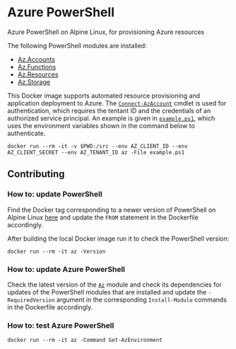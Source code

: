 # Azure PowerShell

Azure PowerShell on Alpine Linux, for provisioning Azure resources

The following PowerShell modules are installed:

- [Az.Accounts](https://www.powershellgallery.com/packages/Az.Accounts)
- [Az.Functions](https://www.powershellgallery.com/packages/Az.Functions)
- [Az.Resources](https://www.powershellgallery.com/packages/Az.Resources)
- [Az.Storage](https://www.powershellgallery.com/packages/Az.Storage)

This Docker image supports automated resource provisioning and application 
deployment to Azure. The [`Connect-AzAccount`][credentials] cmdlet is 
used for authentication, which requires the tentant ID and the credentials of 
an authorized service principal. An example is given in [`example.ps1`](example.ps1), 
which uses the environment variables shown in the command below to authenticate.

```
docker run --rm -it -v $PWD:/src --env AZ_CLIENT_ID --env AZ_CLIENT_SECRET --env AZ_TENANT_ID az -File example.ps1
```

[credentials]: https://docs.microsoft.com/en-us/powershell/module/az.accounts/Connect-AzAccount

## Contributing

### How to: update PowerShell

Find the Docker tag corresponding to a newer version of PowerShell on Alpine 
Linux [here](https://hub.docker.com/_/microsoft-powershell) and update the 
`FROM` statement in the Dockerfile accordingly.

After building the local Docker image run it to check the PowerShell version:

```
docker run --rm -it az -Version
```

### How to: update Azure PowerShell

Check the latest version of the [`Az`](https://www.powershellgallery.com/packages/Az) 
module and check its dependencies for updates of the PowerShell modules that 
are installed and update the `-RequiredVersion` argument in the corresponding 
`Install-Module` commands in the Dockerfile accordingly.

### How to: test Azure PowerShell

```
docker run --rm -it az -Command Get-AzEnvironment
```
